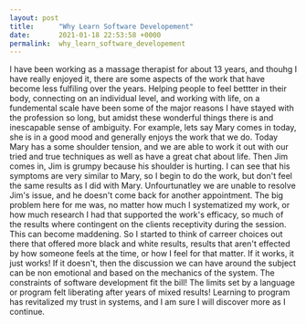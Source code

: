 ```yaml
---
layout: post
title:      "Why Learn Software Developement"
date:       2021-01-18 22:53:58 +0000
permalink:  why_learn_software_developement
---
```


I have been working as a massage therapist for about 13 years, and thouhg I have really enjoyed it, there are some aspects of the work that have become less fulfiling over the years. Helping people to feel bettter in their body, connecting on an individual level, and working with life, on a fundemental scale have been some of the major reasons I have stayed with the profession so long, but amidst these wonderful things there is and inescapable sense of ambiguity.  For example, lets say Mary comes in today, she is in a good mood and generally enjoys the work that we do. Today Mary has a some shoulder tension, and we are able to work it out with our tried and true techniques as well as have a great chat about life. Then Jim comes in, Jim is grumpy because his shoulder is hurting. I can see that his symptoms are very similar to Mary, so I begin to do the work, but don't feel the same results as I did with Mary. Unfourtunatley we are unable to resolve Jim's issue, and he doesn't come back for another appointment.
The big problem here for me was, no matter how much I systematized my work, or how much research I had that supported the work's efficacy, so much of the results where contingent on the clients receptivity during the session. This can become maddening. So I started to think of carreer choices out there that offered more black and white results, results that aren't effected by how someone feels at the time, or how I feel for that matter. If it works, it just works! If it doesn't, then the discussion we can have around the subject can be non emotional and based on the mechanics of the system. The constraints of software development fit the bill! The limits set by a language or program felt  liberating after years of mixed results! Learning to program has revitalized my trust in systems, and I am sure I will discover more as I continue.




